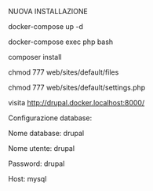 NUOVA INSTALLAZIONE

docker-compose up -d

docker-compose exec php bash

composer install

chmod 777 web/sites/default/files

chmod 777 web/sites/default/settings.php 

visita http://drupal.docker.localhost:8000/



Configurazione database:

Nome database: drupal

Nome utente: drupal

Password: drupal

Host: mysql
